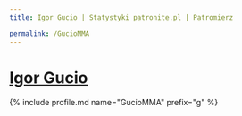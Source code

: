 ```yaml
---
title: Igor Gucio | Statystyki patronite.pl | Patromierz

permalink: /GucioMMA
---
```


# [Igor Gucio](https://patronite.pl/GucioMMA)

{% include profile.md name="GucioMMA" prefix="g" %}
